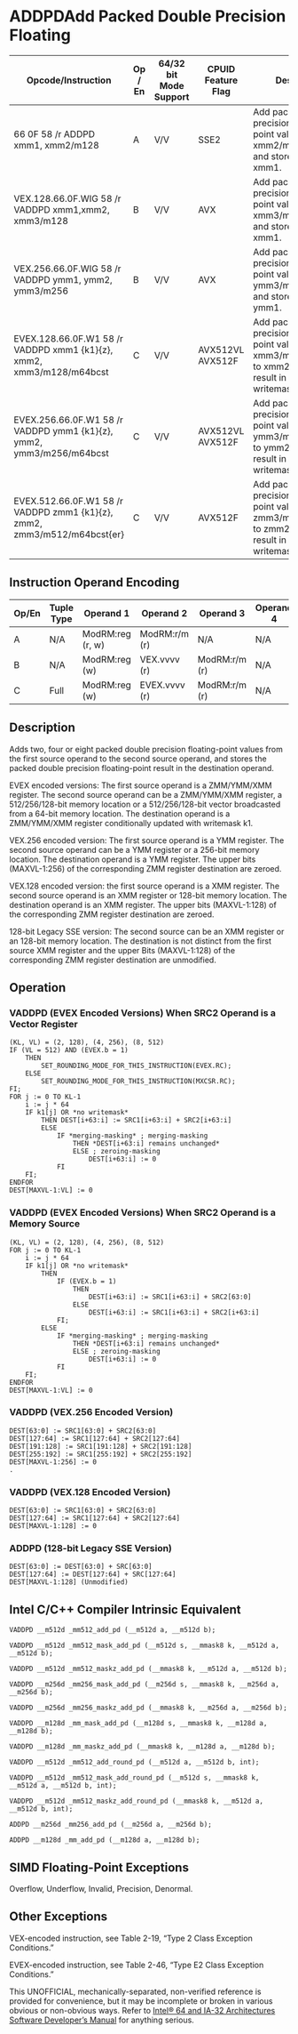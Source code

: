 # ADDPD**Add Packed Double Precision Floating**

| Opcode/Instruction                                                       | Op / En | 64/32 bit Mode Support | CPUID Feature Flag | Description                                                                                                                  |
| ------------------------------------------------------------------------ | ------- | ---------------------- | ------------------ | ---------------------------------------------------------------------------------------------------------------------------- |
| 66 0F 58 /r ADDPD xmm1, xmm2/m128                                        | A       | V/V                    | SSE2               | Add packed double precision floating-point values from xmm2/mem to xmm1 and store result in xmm1.                            |
| VEX.128.66.0F.WIG 58 /r VADDPD xmm1,xmm2, xmm3/m128                      | B       | V/V                    | AVX                | Add packed double precision floating-point values from xmm3/mem to xmm2 and store result in xmm1.                            |
| VEX.256.66.0F.WIG 58 /r VADDPD ymm1, ymm2, ymm3/m256                     | B       | V/V                    | AVX                | Add packed double precision floating-point values from ymm3/mem to ymm2 and store result in ymm1.                            |
| EVEX.128.66.0F.W1 58 /r VADDPD xmm1 {k1}{z}, xmm2, xmm3/m128/m64bcst     | C       | V/V                    | AVX512VL AVX512F   | Add packed double precision floating-point values from xmm3/m128/m64bcst to xmm2 and store result in xmm1 with writemask k1. |
| EVEX.256.66.0F.W1 58 /r VADDPD ymm1 {k1}{z}, ymm2, ymm3/m256/m64bcst     | C       | V/V                    | AVX512VL AVX512F   | Add packed double precision floating-point values from ymm3/m256/m64bcst to ymm2 and store result in ymm1 with writemask k1. |
| EVEX.512.66.0F.W1 58 /r VADDPD zmm1 {k1}{z}, zmm2, zmm3/m512/m64bcst{er} | C       | V/V                    | AVX512F            | Add packed double precision floating-point values from zmm3/m512/m64bcst to zmm2 and store result in zmm1 with writemask k1. |

## Instruction Operand Encoding

| Op/En | Tuple Type | Operand 1        | Operand 2     | Operand 3     | Operand 4 |
| ----- | ---------- | ---------------- | ------------- | ------------- | --------- |
| A     | N/A        | ModRM:reg (r, w) | ModRM:r/m (r) | N/A           | N/A       |
| B     | N/A        | ModRM:reg (w)    | VEX.vvvv (r)  | ModRM:r/m (r) | N/A       |
| C     | Full       | ModRM:reg (w)    | EVEX.vvvv (r) | ModRM:r/m (r) | N/A       |

## Description

Adds two, four or eight packed double precision floating-point values from the first source operand to the second source operand, and stores the packed double precision floating-point result in the destination operand.

EVEX encoded versions: The first source operand is a ZMM/YMM/XMM register. The second source operand can be a ZMM/YMM/XMM register, a 512/256/128-bit memory location or a 512/256/128-bit vector broadcasted from a 64-bit memory location. The destination operand is a ZMM/YMM/XMM register conditionally updated with writemask k1.

VEX.256 encoded version: The first source operand is a YMM register. The second source operand can be a YMM register or a 256-bit memory location. The destination operand is a YMM register. The upper bits (MAXVL-1:256) of the corresponding ZMM register destination are zeroed.

VEX.128 encoded version: the first source operand is a XMM register. The second source operand is an XMM register or 128-bit memory location. The destination operand is an XMM register. The upper bits (MAXVL-1:128) of the corresponding ZMM register destination are zeroed.

128-bit Legacy SSE version: The second source can be an XMM register or an 128-bit memory location. The destination is not distinct from the first source XMM register and the upper Bits (MAXVL-1:128) of the corresponding ZMM register destination are unmodified.

## Operation

### VADDPD (EVEX Encoded Versions) When SRC2 Operand is a Vector Register

```
(KL, VL) = (2, 128), (4, 256), (8, 512)
IF (VL = 512) AND (EVEX.b = 1)
    THEN
        SET_ROUNDING_MODE_FOR_THIS_INSTRUCTION(EVEX.RC);
    ELSE
        SET_ROUNDING_MODE_FOR_THIS_INSTRUCTION(MXCSR.RC);
FI;
FOR j := 0 TO KL-1
    i := j * 64
    IF k1[j] OR *no writemask*
        THEN DEST[i+63:i] := SRC1[i+63:i] + SRC2[i+63:i]
        ELSE
            IF *merging-masking* ; merging-masking
                THEN *DEST[i+63:i] remains unchanged*
                ELSE ; zeroing-masking
                    DEST[i+63:i] := 0
            FI
    FI;
ENDFOR
DEST[MAXVL-1:VL] := 0

```

### VADDPD (EVEX Encoded Versions) When SRC2 Operand is a Memory Source

```
(KL, VL) = (2, 128), (4, 256), (8, 512)
FOR j := 0 TO KL-1
    i := j * 64
    IF k1[j] OR *no writemask*
        THEN
            IF (EVEX.b = 1)
                THEN
                    DEST[i+63:i] := SRC1[i+63:i] + SRC2[63:0]
                ELSE
                    DEST[i+63:i] := SRC1[i+63:i] + SRC2[i+63:i]
            FI;
        ELSE
            IF *merging-masking* ; merging-masking
                THEN *DEST[i+63:i] remains unchanged*
                ELSE ; zeroing-masking
                    DEST[i+63:i] := 0
            FI
    FI;
ENDFOR
DEST[MAXVL-1:VL] := 0

```

### VADDPD (VEX.256 Encoded Version)

```
DEST[63:0] := SRC1[63:0] + SRC2[63:0]
DEST[127:64] := SRC1[127:64] + SRC2[127:64]
DEST[191:128] := SRC1[191:128] + SRC2[191:128]
DEST[255:192] := SRC1[255:192] + SRC2[255:192]
DEST[MAXVL-1:256] := 0
.

```

### VADDPD (VEX.128 Encoded Version)

```
DEST[63:0] := SRC1[63:0] + SRC2[63:0]
DEST[127:64] := SRC1[127:64] + SRC2[127:64]
DEST[MAXVL-1:128] := 0

```

### ADDPD (128-bit Legacy SSE Version)

```
DEST[63:0] := DEST[63:0] + SRC[63:0]
DEST[127:64] := DEST[127:64] + SRC[127:64]
DEST[MAXVL-1:128] (Unmodified)

```

## Intel C/C++ Compiler Intrinsic Equivalent

```
VADDPD __m512d _mm512_add_pd (__m512d a, __m512d b);

```

```
VADDPD __m512d _mm512_mask_add_pd (__m512d s, __mmask8 k, __m512d a, __m512d b);

```

```
VADDPD __m512d _mm512_maskz_add_pd (__mmask8 k, __m512d a, __m512d b);

```

```
VADDPD __m256d _mm256_mask_add_pd (__m256d s, __mmask8 k, __m256d a, __m256d b);

```

```
VADDPD __m256d _mm256_maskz_add_pd (__mmask8 k, __m256d a, __m256d b);

```

```
VADDPD __m128d _mm_mask_add_pd (__m128d s, __mmask8 k, __m128d a, __m128d b);

```

```
VADDPD __m128d _mm_maskz_add_pd (__mmask8 k, __m128d a, __m128d b);

```

```
VADDPD __m512d _mm512_add_round_pd (__m512d a, __m512d b, int);

```

```
VADDPD __m512d _mm512_mask_add_round_pd (__m512d s, __mmask8 k, __m512d a, __m512d b, int);

```

```
VADDPD __m512d _mm512_maskz_add_round_pd (__mmask8 k, __m512d a, __m512d b, int);

```

```
ADDPD __m256d _mm256_add_pd (__m256d a, __m256d b);

```

```
ADDPD __m128d _mm_add_pd (__m128d a, __m128d b);

```

## SIMD Floating-Point Exceptions

Overflow, Underflow, Invalid, Precision, Denormal.

## Other Exceptions

VEX-encoded instruction, see Table 2-19, “Type 2 Class Exception Conditions.”

EVEX-encoded instruction, see Table 2-46, “Type E2 Class Exception Conditions.”

This UNOFFICIAL, mechanically-separated, non-verified reference is provided for convenience, but it may be
incomplete or broken in various obvious or non-obvious
ways. Refer to [Intel® 64 and IA-32 Architectures Software Developer’s Manual](https://software.intel.com/en-us/download/intel-64-and-ia-32-architectures-sdm-combined-volumes-1-2a-2b-2c-2d-3a-3b-3c-3d-and-4) for anything serious.

